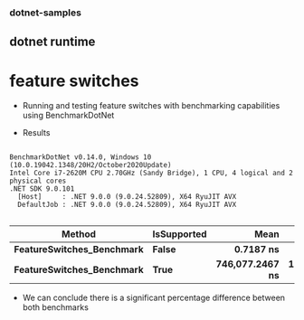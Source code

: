 ### dotnet-samples

## dotnet runtime

# feature switches

- Running and testing feature switches with benchmarking capabilities using BenchmarkDotNet

* Results

```

BenchmarkDotNet v0.14.0, Windows 10 (10.0.19042.1348/20H2/October2020Update)
Intel Core i7-2620M CPU 2.70GHz (Sandy Bridge), 1 CPU, 4 logical and 2 physical cores
.NET SDK 9.0.101
  [Host]     : .NET 9.0.0 (9.0.24.52809), X64 RyuJIT AVX
  DefaultJob : .NET 9.0.0 (9.0.24.52809), X64 RyuJIT AVX


```
| Method                    | IsSupported | Mean            | Error           | StdDev          | Median          | Allocated |
|-------------------------- |------------ |----------------:|----------------:|----------------:|----------------:|----------:|
| **FeatureSwitches_Benchmark** | **False**       |       **0.7187 ns** |       **0.1819 ns** |       **0.5040 ns** |       **0.9856 ns** |         **-** |
| **FeatureSwitches_Benchmark** | **True**        | **746,077.2467 ns** | **198,860.3743 ns** | **537,630.6247 ns** | **589,153.7598 ns** |         **-** |

- We can conclude there is a significant percentage difference between both benchmarks